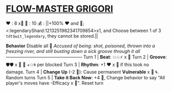 # [__**FLOW-MASTER GRIGORI**__](<https://www.youtube.com/watch?v=16y1AkoZkmQ&pp=ygUIcmFzcHV0aW4%3D>) 
❤️ : 8 x👥
🔷 : 10
💰 : ||+100% ❤️ and 🔷; <:legendaryShard:1213251982341709854>x1, and Choose between 1 of 3 `tdt$wit_legendary`, they cannot be stored.||

**Behavior** Disable all 🏺
*Accused of being: shot, poisoned, thrown into a freezing river, and still busting down a sick groove through it all*
—————————————————
Turn 1  | **Beat**: 💥💥⚡ x 👥
Turn 2 | **Groove**: 🛡️🛡️ x 👥 🔀 +💥🌀 per blocked
Turn 3 | **Rhythm**: +1 ❤️ x 👥 if this took no damage.
Turn 4 | **Change Up** (-2 🔷): Cause permanent __Vulnerable__ x 👥 🌀. Random turns 
Turn 5 | **Take it Back Now**: +4 🔷, Change behavior to say "All player's moves have -Efficacy x 👥". Reset turn
